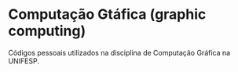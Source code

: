 # Computação Gtáfica (graphic computing)

Códigos pessoais utilizados na disciplina de Computação Gráfica na UNIFESP.
